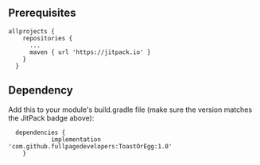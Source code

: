 
## Prerequisites

    allprojects {
        repositories {
          ...
          maven { url 'https://jitpack.io' }
        }
      }
  
## Dependency

Add this to your module's build.gradle file (make sure the version matches the JitPack badge above):


      dependencies {
                implementation 'com.github.fullpagedevelopers:ToastOrEgg:1.0'
        }



 
